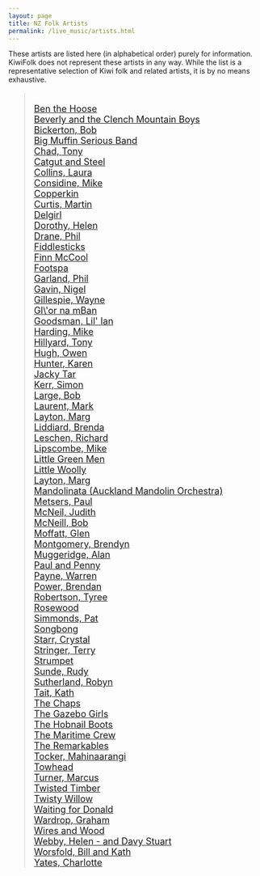 ```yaml
---
layout: page
title: NZ Folk Artists
permalink: /live_music/artists.html
---
```


These artists are listed here (in alphabetical order) purely for information.
KiwiFolk does not represent these artists in any way. While the list is a
representative selection of Kiwi folk and related artists, it is by no means
exhaustive.

<font size="4">
<blockquote>
<br /><a href="http://www.benthehoose.com">Ben the Hoose</a>
<br /><a href="http://clenchmountain.com/">Beverly and the Clench Mountain Boys</a>
<br /><a href="http://www.bickerton.co.nz/">Bickerton, Bob</a>
<br /><a href="http://www.muffin.net.nz/">Big Muffin Serious Band</a>
<br /><a href="http://finnmac.com/page3.html">Chad, Tony</a>
<br /><a href="http://www.catgutandsteel.com">Catgut and Steel</a>
<br /><a href="http://www.lauracollins.co.nz/">Collins, Laura</a>
<br /><a href="http://mikeconsidine.bandcamp.com/">Considine, Mike</a>
<br /><a href="http://www.copperkin.co.nz/home.html">Copperkin</a>
<br /><a href="http://www.martincurtis.co.nz">Curtis, Martin</a>
<br /><a href="http://www.delgirl.co.nz">Delgirl</a>
<br /><a href="http://www.helendorothy.com">Dorothy, Helen</a>
<br /><a href="http://www.phildrane.com">Drane, Phil</a>
<br /><a href="http://www.fiddlesticks.co.nz">Fiddlesticks</a>
<br /><a href="http://finnmac.com/page2.html">Finn McCool</a>
<br /><a href="http://www.kiwifolk.org.nz/artists/footspa/">Footspa</a>
<br /><a href="http://www.philgarland.co.nz/">Garland, Phil</a>
<br /><a href="http://www.nigelgavin.com/">Gavin, Nigel</a>
<br /><a href="http://www.waynegillespie.com/">Gillespie, Wayne</a>
<br /><a href="http://www.glornamban.com">Gl\'or na mBan</a>
<br /><a href="http://www.iangoodsman.com">Goodsman, Lil' Ian</a>
<br /><a href="http://www.mikeharding.co.nz">Harding, Mike</a>
<br /><a href="http://www.TonyHillyard.com">Hillyard, Tony</a>
<br /><a href="http://www.owenhugh.co.nz">Hugh, Owen</a>
<br /><a href="http://www.karenhunter.com/">Hunter, Karen</a>
<br /><a href="http://jackytar.co.nz/">Jacky Tar</a>
<br /><a href="http://www.simonkerr.net">Kerr, Simon</a>
<br /><a href="http://www.kiwifolk.org.nz/artists/boblarge.htm">Large, Bob</a>
<br /><a href="http://www.marklaurent.co.nz">Laurent, Mark</a>
<br /><a href="http://www.marglayton.com/">Layton, Marg</a>
<br /><a href="http://www.brendaliddiard.co.nz">Liddiard, Brenda</a>
<br /><a href="http://www.richardleschen.com/">Leschen, Richard</a>
<br /><a href="http://members.tripod.com/lipscombe.m/index.htm">Lipscombe, Mike</a>
<br /><a href="http://www.littlegreenmen.co.nz/">Little Green Men</a>
<br /><a href="http://www.littlewoolly.com/">Little Woolly</a>
<br /><a href="http://home.clear.net.nz/pages/marglayton">Layton, Marg</a>
<br /><a href="http://www.mandolinata.net/">Mandolinata (Auckland Mandolin Orchestra)</a>
<br /><a href="http://profile.myspace.com/index.cfm?fuseaction=user.viewprofile&friendid=227505361">Metsers, Paul</a>
<br /><a href="http://www.myspace.com/judithmcneil">McNeil, Judith</a>
<br /><a href="http://www.bobmcneill.net/">McNeill, Bob</a>
<br /><a href="http://www.glenmoffatt.com">Moffatt, Glen</a>
<br /><a href="http://www.brendyn.net/">Montgomery, Brendyn</a>
<br /><a href="http://www.kiwifolk.org.nz/artists/alanm/">Muggeridge, Alan</a>
<br /><a href="http://www.paulandpenny.co.nz">Paul and Penny</a>
<br /><a href="http://www.warrenpayne.co.nz">Payne, Warren</a>
<br /><a href="http://www.brendan-power.com/">Power, Brendan</a>
<br /><a href="http://www.tyreerobertson.co.nz/">Robertson, Tyree</a>
<br /><a href="http://www.rosewoodmusic.wordpress.com">Rosewood</a>
<br /><a href="http://www.spraoi.ca/">Simmonds, Pat</a>
<br /><a href="http://www.songbong.co.nz">Songbong</a>
<br /><a href="https://www.youtube.com/MissCrystalStarr">Starr, Crystal</a>
<br /><a href="http://www.terrystringer.com">Stringer, Terry</a>
<br /><a href="http://members.tripod.com/strumpetnz/index.htm">Strumpet</a>
<br /><a href="http://www.kiwifolk.org.nz/artists/rudysunde.htm">Sunde, Rudy</a>
<br /><a href="http://www.robynsutherland.com ">Sutherland, Robyn</a>
<br /><a href="http://www.kathtait.com">Tait, Kath</a>
<br /><a href="http://www.thechaps.com">The Chaps</a>
<br /><a href="http://www.facebook.com/TheGazeboGirls">The Gazebo Girls</a>
<br /><a href="http://www.hobnailboots.co.nz">The Hobnail Boots</a>
<br /><a href="http://www.maritimecrew.co.nz">The Maritime Crew</a>
<br /><a href="http://www.theremarkablesmusic.com/">The Remarkables</a>
<br /><a href="http://www.muzic.net.nz/artists/757.html">Tocker, Mahinaarangi</a>
<br /><a href="http://www.myspace.com/towheadgrooves">Towhead</a>
<br /><a href="http://www.kiwifolk.org.nz/artists/marcus/index.html">Turner, Marcus</a>
<br /><a href="http://restless.co.nz/twisted-timber/">Twisted Timber</a>
<br /><a href="http://www.twistywillow.co.nz">Twisty Willow</a>
<br /><a href="http://www.kiwilink.co.nz/%7Ehippies/waiting_for_donald.htm">Waiting for Donald</a>
<br /><a href="http://www.grahamwardrop.com">Wardrop, Graham</a>
<br /><a href="http://wiresandwood.co.nz/">Wires and Wood</a>
<br /><a href="http://www.stuart.co.nz/webby-stuart">Webby, Helen - and Davy Stuart</a>
<br /><a href="http://www.billkath.co.nz/">Worsfold, Bill and Kath</a>
<br /><a href="http://www.charlotteyates.com/">Yates, Charlotte</a>
</blockquote>
</font>

